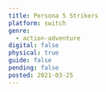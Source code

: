 ```yaml
---
title: Persona 5 Strikers
platform: switch
genre:
  - action-adventure
digital: false
physical: true
guide: false
pending: false
posted: 2021-03-25
---
```

